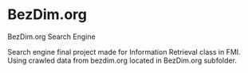 # BezDim.org
BezDim.org Search Engine

Search engine final project made for Information Retrieval class in FMI.
Using crawled data from bezdim.org located in BezDim.org subfolder.
